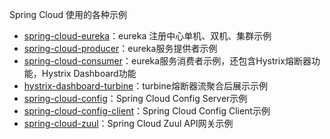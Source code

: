 Spring Cloud 使用的各种示例
- [spring-cloud-eureka](https://github.com/wmmxsd/spring-cloud-demo/tree/master/spring-cloud-eureka)：eureka 注册中心单机、双机、集群示例
- [spring-cloud-producer](https://github.com/wmmxsd/spring-cloud-demo/tree/master/spring-cloud-producer)：eureka服务提供者示例
- [spring-cloud-consumer](https://github.com/wmmxsd/spring-cloud-demo/tree/master/spring-cloud-consumer)：eureka服务消费者示例，还包含Hystrix熔断器功能，Hystrix Dashboard功能
- [hystrix-dashboard-turbine](https://github.com/wmmxsd/spring-cloud-demo/tree/master/hystrix-dashboard-turbine)：turbine熔断器流聚合后展示示例
- [spring-cloud-config](https://github.com/wmmxsd/spring-cloud-demo/tree/master/spring-cloud-config)：Spring Cloud Config Server示例
- [spring-cloud-config-client](https://github.com/wmmxsd/spring-cloud-demo/tree/master/spring-cloud-config-client)：Spring Cloud Config Client示例
- [spring-cloud-zuul](https://github.com/wmmxsd/spring-cloud-demo/tree/master/spring-cloud-zuul)：Spring Cloud Zuul API网关示例